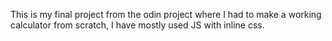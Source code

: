 This is my final project from the odin project where I had to make a working calculator from scratch, I have mostly used JS with inline css. 
